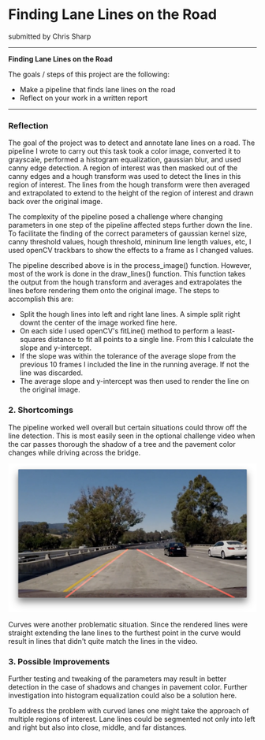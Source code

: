 # **Finding Lane Lines on the Road**

submitted by Chris Sharp

---

**Finding Lane Lines on the Road**

The goals / steps of this project are the following:
* Make a pipeline that finds lane lines on the road
* Reflect on your work in a written report


[//]: # (Image References)

[image1]: ./examples/challenge-bridge.png "Lane lines thrown off by change of pavement color"

---

### Reflection

The goal of the project was to detect and annotate lane lines on a road.  The pipeline I wrote to carry out this task took a color image, converted it to grayscale, performed a histogram equalization, gaussian blur, and used canny edge detection.  A region of interest was then masked out of the canny edges and a hough transform was used to detect the lines in this region of interest.  The lines from the hough transform were then averaged and extrapolated to extend to the height of the region of interest and drawn back over the original image.

The complexity of the pipeline posed a challenge where changing parameters in one step of the pipeline affected steps further down the line.  To facilitate the finding of the correct parameters of gaussian kernel size, canny threshold values, hough threshold, mininum line length values, etc, I used openCV trackbars to show the effects to a frame as I changed values.

The pipeline described above is in the process_image() function.  However, most of the work is done in the draw_lines() function.  This function takes the output from the hough transform and averages and extrapolates the lines before rendering them onto the original image.  The steps to accomplish this are:
* Split the hough lines into left and right lane lines.  A simple split right downt the center of the image worked fine here.
* On each side I used openCV's fitLine() method to perform a least-squares distance to fit all points to a single line.  From this I calculate the slope and y-intercept.
* If the slope was within the tolerance of the average slope from the previous 10 frames I included the line in the running average.  If not the line was discarded.
* The average slope and y-intercept was then used to render the line on the original image.


### 2. Shortcomings

The pipeline worked well overall but certain situations could throw off the line detection.  This is most easily seen in the optional challenge video when the car passes thorough the shadow of a tree and the pavement color changes while driving across the bridge.

![image1]

Curves were another problematic situation.  Since the rendered lines were straight extending the lane lines to the furthest point in the curve would result in lines that didn't quite match the lines in the video.

### 3. Possible Improvements

Further testing and tweaking of the parameters may result in better detection in the case of shadows and changes in pavement color.  Further investigation into histogram equalization could also be a solution here.

To address the problem with curved lanes one might take the approach of multiple regions of interest.  Lane lines could be segmented not only into left and right but also into close, middle, and far distances.
